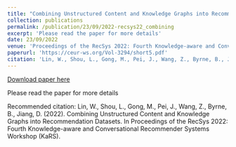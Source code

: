 ```yaml
---
title: "Combining Unstructured Content and Knowledge Graphs into Recommendation Datasets"
collection: publications
permalink: /publication/23/09/2022-recsys22_combining
excerpt: 'Please read the paper for more details'
date: 23/09/2022
venue: 'Proceedings of the RecSys 2022: Fourth Knowledge-aware and Conversational Recommender Systems Workshop (KaRS)'
paperurl: 'https://ceur-ws.org/Vol-3294/short5.pdf'
citation: 'Lin, W., Shou, L., Gong, M., Pei, J., Wang, Z., Byrne, B., Jiang, D. (2022). Combining Unstructured Content and Knowledge Graphs into Recommendation Datasets. In Proceedings of the RecSys 2022: Fourth Knowledge-aware and Conversational Recommender Systems Workshop (KaRS).'
---
```


<a href='https://ceur-ws.org/Vol-3294/short5.pdf'>Download paper here</a>

Please read the paper for more details

Recommended citation: Lin, W., Shou, L., Gong, M., Pei, J., Wang, Z., Byrne, B., Jiang, D. (2022). Combining Unstructured Content and Knowledge Graphs into Recommendation Datasets. In Proceedings of the RecSys 2022: Fourth Knowledge-aware and Conversational Recommender Systems Workshop (KaRS).